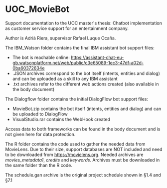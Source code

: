 # UOC_MovieBot
Support documentation to the UOC master's thesis: Chatbot implementation as customer service support for an entertainment company. 

Author is Adrià Riera, supervisor Rafael Luque Ocaña.

The IBM_Watson folder contains the final IBM assistant bot support files:
- The bot is reachable online: https://assistant-chat-eu-gb.watsonplatform.net/web/public/c3e65089-1ec3-47df-a02d-0ba60372634e
- .JSON archives correspond to the bot itself (intents, entities and dialog) and can be uploaded as a skill to any IBM assistant
- .txt archives refer to the different web actions created (also available in the body document)

The Dialogflow folder contains the initial DialogFlow bot support files:
- MovieBot.zip contains the bot itself (intents, entities and dialog) and can be uploaded to DialogFlow
- VisualStudio.rar contains the WebHook created

Access data to both frameworks can be found in the body document and is not given here for data protection.

The R folder contains the code used to gather the needed data from MovieLens. Due to their size, support databases are NOT included and need to be downloaded from https://movielens.org. Needed archives are *movies_metadata1*, *credits* and *keywords*. Archives must be downloaded in the same folder than the R code.

The schedule.gan archive is the original project schedule shown in §1.4 and §7.1
